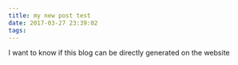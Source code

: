 ```yaml
---
title: my new post test
date: 2017-03-27 23:39:02
tags:
---
```


I want to know if this blog can be directly generated on the website
